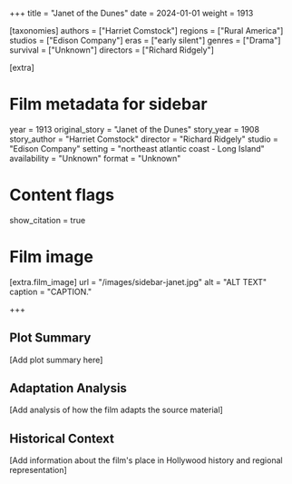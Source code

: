 +++
title = "Janet of the Dunes"
date = 2024-01-01
weight = 1913

[taxonomies]
authors = ["Harriet Comstock"]
regions = ["Rural America"]
studios = ["Edison Company"]
eras = ["early silent"]
genres = ["Drama"]
survival = ["Unknown"]
directors = ["Richard Ridgely"]

[extra]
# Film metadata for sidebar
year = 1913
original_story = "Janet of the Dunes"
story_year = 1908
story_author = "Harriet Comstock"
director = "Richard Ridgely"
studio = "Edison Company"
setting = "northeast atlantic coast - Long Island"
availability = "Unknown"
format = "Unknown"

# Content flags
show_citation = true

# Film image
[extra.film_image]
url = "/images/sidebar-janet.jpg"
alt = "ALT TEXT"
caption = "CAPTION."

+++

## Plot Summary

[Add plot summary here]

## Adaptation Analysis

[Add analysis of how the film adapts the source material]

## Historical Context

[Add information about the film's place in Hollywood history and regional representation]